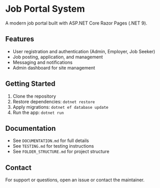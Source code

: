 # Job Portal System

A modern job portal built with ASP.NET Core Razor Pages (.NET 9).

## Features
- User registration and authentication (Admin, Employer, Job Seeker)
- Job posting, application, and management
- Messaging and notifications
- Admin dashboard for site management

## Getting Started
1. Clone the repository
2. Restore dependencies: `dotnet restore`
3. Apply migrations: `dotnet ef database update`
4. Run the app: `dotnet run`

## Documentation
- See `DOCUMENTATION.md` for full details
- See `TESTING.md` for testing instructions
- See `FOLDER_STRUCTURE.md` for project structure

## Contact
For support or questions, open an issue or contact the maintainer.
